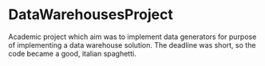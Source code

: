 # DataWarehousesProject
Academic project which aim was to implement data generators for purpose of implementing a data warehouse solution.
The deadline was short, so the code became a good, italian spaghetti.
